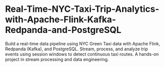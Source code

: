 # Real-Time-NYC-Taxi-Trip-Analytics-with-Apache-Flink-Kafka-Redpanda-and-PostgreSQL
Build a real-time data pipeline using NYC Green Taxi data with Apache Flink, Redpanda (Kafka), and PostgreSQL. Stream, process, and analyze trip events using session windows to detect continuous taxi routes. A hands-on project in stream processing and data engineering.
